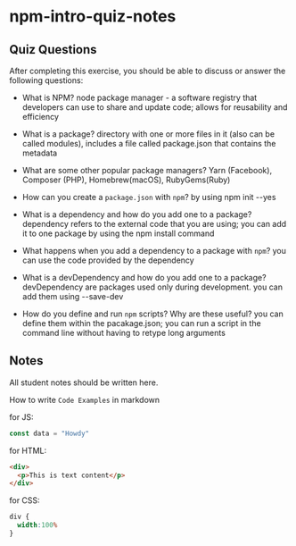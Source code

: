 # npm-intro-quiz-notes

## Quiz Questions

After completing this exercise, you should be able to discuss or answer the following questions:

- What is NPM?
node package manager - a software registry that developers can use to share and update code; allows for reusability and efficiency

- What is a package?
directory with one or more files in it (also can be called modules), includes a file called package.json that contains the metadata

- What are some other popular package managers?
Yarn (Facebook), Composer (PHP), Homebrew(macOS), RubyGems(Ruby)

- How can you create a `package.json` with `npm`?
by using npm init --yes

- What is a dependency and how do you add one to a package?
dependency refers to the external code that you are using; you can add it to one package by using the npm install command

- What happens when you add a dependency to a package with `npm`?
you can use the code provided by the dependency

- What is a devDependency and how do you add one to a package?
devDependency are packages used only during development. you can add them using --save-dev

- How do you define and run `npm` scripts? Why are these useful?
you can define them within the pacakage.json; you can run a script in the command line without having to retype long arguments

## Notes

All student notes should be written here.


How to write `Code Examples` in markdown

for JS:
```javascript
const data = "Howdy"
```

for HTML:
```html
<div>
  <p>This is text content</p>
</div>
```

for CSS:
```css
div {
  width:100%
}
```
